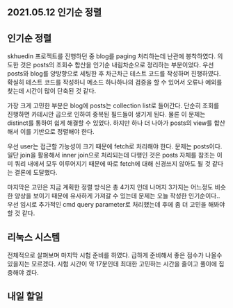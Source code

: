 ## 2021.05.12 인기순 정렬

## 인기순 정렬

skhuedin 프로젝트를 진행하던 중 blog를 paging 처리하는데 난관에 봉착하였다. 의도한 것은 posts의 조회수 합산을 인기순 내림차순으로 정리하는 부분이었다. 우선 posts와 blog를 양방향으로 세팅한 후 차근차근 테스트 코드를 작성하며 진행하였다. 확실히 테스트 코드를 작성하니 메소드 하나하나의 검증을 할 수 있어서 오류나 예외를 찾는데 시간이 많이 단축된 것 같다. 

가장 크게 고민한 부분은 blog에 posts는 collection list로 들어간다. 단순히 조회를 진행하면 카테시안 곱으로 인하여 중복된 필드들이 생기게 된다. 물론 이 문제는 distinct를 통하여 쉽게 해결할 수 있었다. 하지만 하나 더 나아가 posts의 view를 합산해서 이를 기반으로 정렬해야 한다. 

우선 user는 접근할 가능성이 크기 때문에 fetch로 처리해야 한다. 문제는 posts이다. 일단 join을 활용해서 inner join으로 처리되는데 다행인 것은 posts 자체를 참조는 이미 쿼리 내에서 모두 이루어지기 때문에 따로 fetch에 대해 신경쓰지 않아도 될 것 같다는 결론에 도달했다.

마지막은 고민은 지금 계획한 정렬 방식은 총 4가지 인데 나머지 3가지는 어느정도 비슷한 양상을 보이기 때문에 유사하게 가져갈 수 있는데 문제는 오늘 작성한 인기순이다.. 우선 임시로 추가적인 cmd query parameter로 처리했는데 후에 좀 더 고민을 해봐야 할 것 같다.

## 리눅스 시스템
전체적으로 살펴보며 마지막 시험 준비를 하였다. 급하게 준비해서 좋은 점수가 나올수 있을지는 모르겠다. 시험 시간이 약 17분인데 최대한 고민하는 시간을 줄이고 풀이에 집중해야 겠다.

## 내일 할일